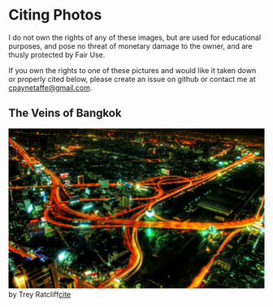 Citing Photos
=============

I do not own the rights of any of these images, but are used for educational purposes, and pose no threat of monetary damage to the owner, and are thusly protected by Fair Use.

If you own the rights to one of these pictures and would like it taken down or properly cited below, please create an issue on github or contact me at cpaynetaffe@gmail.com.


## The Veins of Bangkok
![The Viens of Bangkok](cityscapes-city-night-photography-long-exposure.jpg)
by Trey Ratcliff[cite](https://flic.kr/p/tpdhs)
